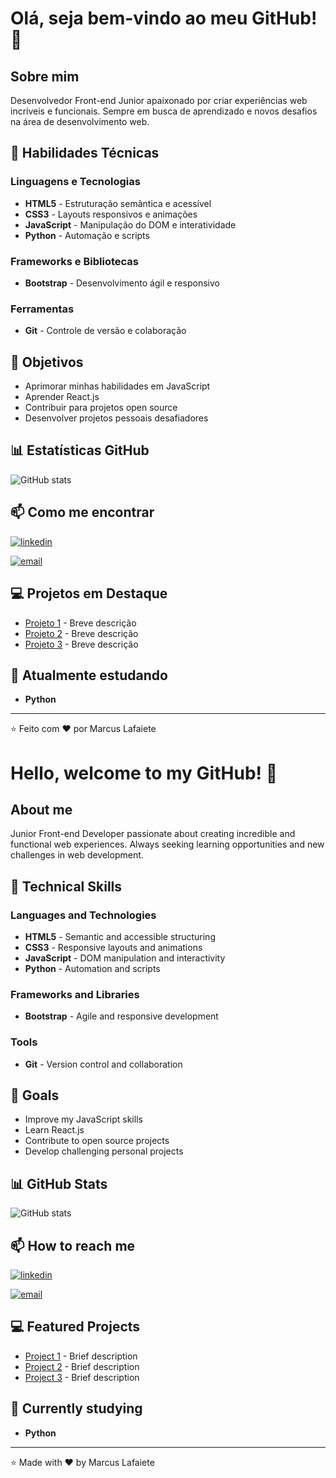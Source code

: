 # Olá, seja bem-vindo ao meu GitHub! 👋

## Sobre mim
Desenvolvedor Front-end Junior apaixonado por criar experiências web incríveis e funcionais. Sempre em busca de aprendizado e novos desafios na área de desenvolvimento web.

## 🚀 Habilidades Técnicas

### Linguagens e Tecnologias
- **HTML5** - Estruturação semântica e acessível
- **CSS3** - Layouts responsivos e animações
- **JavaScript** - Manipulação do DOM e interatividade
- **Python** - Automação e scripts

### Frameworks e Bibliotecas
- **Bootstrap** - Desenvolvimento ágil e responsivo

### Ferramentas
- **Git** - Controle de versão e colaboração

## 🎯 Objetivos
- Aprimorar minhas habilidades em JavaScript
- Aprender React.js
- Contribuir para projetos open source
- Desenvolver projetos pessoais desafiadores

## 📊 Estatísticas GitHub
![GitHub stats](https://github-readme-stats.vercel.app/api?username=Marcuslaf&show_icons=true&theme=radical)

## 📫 Como me encontrar
[![linkedin](https://img.shields.io/badge/linkedin-0A66C2?style=for-the-badge&logo=linkedin&logoColor=white)](https://www.linkedin.com/in/marcus-lafaiete-74b084128)

[![email](https://img.shields.io/badge/email-D14836?style=for-the-badge&logo=gmail&logoColor=white)](mailto:marcuslaf@hotmail.com)

## 💻 Projetos em Destaque
- [Projeto 1](link_projeto) - Breve descrição
- [Projeto 2](link_projeto) - Breve descrição
- [Projeto 3](link_projeto) - Breve descrição

## 🌱 Atualmente estudando
- **Python**

---
⭐️ Feito com ❤️ por Marcus Lafaiete

# Hello, welcome to my GitHub! 👋

## About me
Junior Front-end Developer passionate about creating incredible and functional web experiences. Always seeking learning opportunities and new challenges in web development.

## 🚀 Technical Skills

### Languages and Technologies
- **HTML5** - Semantic and accessible structuring
- **CSS3** - Responsive layouts and animations
- **JavaScript** - DOM manipulation and interactivity
- **Python** - Automation and scripts

### Frameworks and Libraries
- **Bootstrap** - Agile and responsive development

### Tools
- **Git** - Version control and collaboration

## 🎯 Goals
- Improve my JavaScript skills
- Learn React.js
- Contribute to open source projects
- Develop challenging personal projects

## 📊 GitHub Stats
![GitHub stats](https://github-readme-stats.vercel.app/api?username=Marcuslaf&show_icons=true&theme=radical)

## 📫 How to reach me
[![linkedin](https://img.shields.io/badge/linkedin-0A66C2?style=for-the-badge&logo=linkedin&logoColor=white)](https://www.linkedin.com/in/marcus-lafaiete-74b084128)

[![email](https://img.shields.io/badge/email-D14836?style=for-the-badge&logo=gmail&logoColor=white)](mailto:marcuslaf@hotmail.com)

## 💻 Featured Projects
- [Project 1](link_project) - Brief description
- [Project 2](link_project) - Brief description
- [Project 3](link_project) - Brief description

## 🌱 Currently studying
- **Python**

---
⭐️ Made with ❤️ by Marcus Lafaiete

